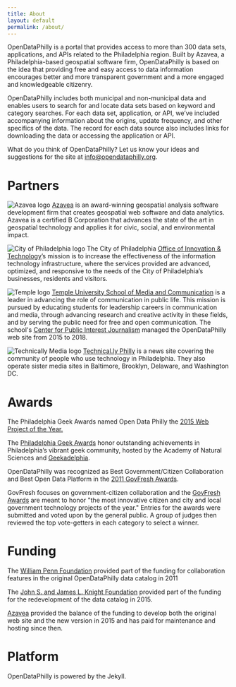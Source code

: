```yaml
---
title: About
layout: default
permalink: /about/
---
```


OpenDataPhilly is a portal that provides access to more than 300 data sets, applications, and APIs related to the Philadelphia region. Built by Azavea, a Philadelphia-based geospatial software firm, OpenDataPhilly is based on the idea that providing free and easy access to data information encourages better and more transparent government and a more engaged and knowledgeable citizenry.

OpenDataPhilly includes both municipal and non-municipal data and enables users to search for and locate data sets based on keyword and category searches. For each data set, application, or API, we’ve included accompanying information about the origins, update frequency, and other specifics of the data. The record for each data source also includes links for downloading the data or accessing the application or API.

What do you think of OpenDataPhilly? Let us know your ideas and suggestions for the site at [info@opendataphilly.org](mailto:info@opendataphilly.org).

Partners
========

![Azavea logo](/img/logo-azavea.png) [Azavea](http://www.azavea.com/) is an award-winning geospatial analysis software development firm that creates geospatial web software and data analytics. Azavea is a certified B Corporation that advances the state of the art in geospatial technology and applies it for civic, social, and environmental impact.

![City of Philadelphia logo](/img/logo-oit.png) The City of Philadelphia [Office of Innovation & Technology](http://www.phila.gov/it/)’s mission is to increase the effectiveness of the information technology infrastructure, where the services provided are advanced, optimized, and responsive to the needs of the City of Philadelphia’s businesses, residents and visitors.

![Temple logo](/img/logo-temple.png) [Temple University School of Media and Communication](http://smc.temple.edu/) is a leader in advancing the role of communication in public life. This mission is pursued by educating students for leadership careers in communication and media, through advancing research and creative activity in these fields, and by serving the public need for free and open communication. The school's [Center for Public Interest Journalism](http://cpijournalism.org/) managed the OpenDataPhilly web site from 2015 to 2018.

![Technically Media logo](/img/logo-technically.png) [Technical.ly Philly](http://technical.ly/philly/) is a news site covering the community of people who use technology in Philadelphia. They also operate sister media sites in Baltimore, Brooklyn, Delaware, and Washington DC.

Awards
======

The Philadelphia Geek Awards named Open Data Philly the [2015 Web Project of the Year.](http://www.phillygeekawards.com/nominees/open-data-phillys-relaunch/)

The [Philadelphia Geek Awards](http://www.phillygeekawards.com/about/) honor outstanding achievements in Philadelphia’s vibrant geek community, hosted by the Academy of Natural Sciences and [Geekadelphia](http://www.geekadelphia.com/).

OpenDataPhilly was recognized as Best Government/Citizen Collaboration and Best Open Data Platform in the [2011 GovFresh Awards](http://govfresh.com/2011/12/2011-govfresh-awards-winners/).

GovFresh focuses on government-citizen collaboration and the [GovFresh Awards](http://govfresh.com/awards/) are meant to honor "the most innovative citizen and city and local government technology projects of the year." Entries for the awards were submitted and voted upon by the general public. A group of judges then reviewed the top vote-getters in each category to select a winner.

Funding
=======

The [William Penn Foundation](http://www.williampennfoundation.org/) provided part of the funding for collaboration features in the original OpenDataPhilly data catalog in 2011

The [John S. and James L. Knight Foundation](http://www.knightfoundation.org/) provided part of the funding for the redevelopment of the data catalog in 2015.

[Azavea](http://www.azavea.com/) provided the balance of the funding to develop both the original web site and the new version in 2015 and has paid for maintenance and hosting since then.

Platform
========

OpenDataPhilly is powered by the Jekyll.